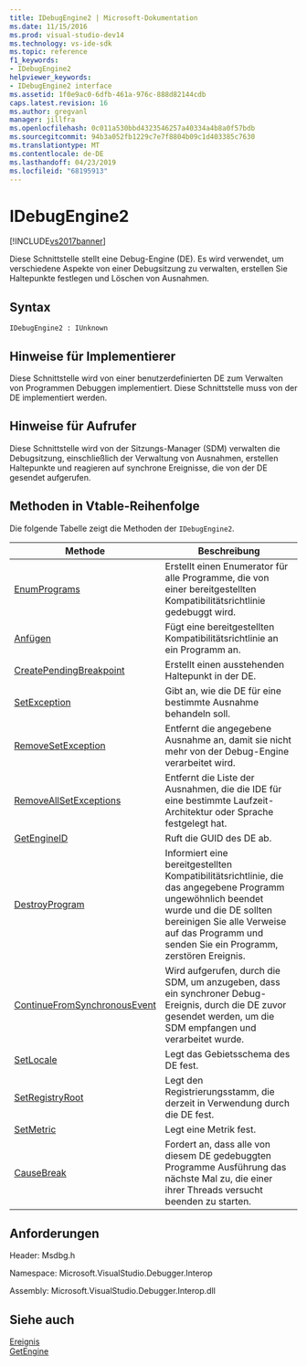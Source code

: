 ```yaml
---
title: IDebugEngine2 | Microsoft-Dokumentation
ms.date: 11/15/2016
ms.prod: visual-studio-dev14
ms.technology: vs-ide-sdk
ms.topic: reference
f1_keywords:
- IDebugEngine2
helpviewer_keywords:
- IDebugEngine2 interface
ms.assetid: 1f0e9ac0-6dfb-461a-976c-888d82144cdb
caps.latest.revision: 16
ms.author: gregvanl
manager: jillfra
ms.openlocfilehash: 0c011a530bbd4323546257a40334a4b8a0f57bdb
ms.sourcegitcommit: 94b3a052fb1229c7e7f8804b09c1d403385c7630
ms.translationtype: MT
ms.contentlocale: de-DE
ms.lasthandoff: 04/23/2019
ms.locfileid: "68195913"
---
```

# <a name="idebugengine2"></a>IDebugEngine2
[!INCLUDE[vs2017banner](../../../includes/vs2017banner.md)]

Diese Schnittstelle stellt eine Debug-Engine (DE). Es wird verwendet, um verschiedene Aspekte von einer Debugsitzung zu verwalten, erstellen Sie Haltepunkte festlegen und Löschen von Ausnahmen.  
  
## <a name="syntax"></a>Syntax  
  
```  
IDebugEngine2 : IUnknown  
```  
  
## <a name="notes-for-implementers"></a>Hinweise für Implementierer  
 Diese Schnittstelle wird von einer benutzerdefinierten DE zum Verwalten von Programmen Debuggen implementiert. Diese Schnittstelle muss von der DE implementiert werden.  
  
## <a name="notes-for-callers"></a>Hinweise für Aufrufer  
 Diese Schnittstelle wird von der Sitzungs-Manager (SDM) verwalten die Debugsitzung, einschließlich der Verwaltung von Ausnahmen, erstellen Haltepunkte und reagieren auf synchrone Ereignisse, die von der DE gesendet aufgerufen.  
  
## <a name="methods-in-vtable-order"></a>Methoden in Vtable-Reihenfolge  
 Die folgende Tabelle zeigt die Methoden der `IDebugEngine2`.  
  
|Methode|Beschreibung|  
|------------|-----------------|  
|[EnumPrograms](../../../extensibility/debugger/reference/idebugengine2-enumprograms.md)|Erstellt einen Enumerator für alle Programme, die von einer bereitgestellten Kompatibilitätsrichtlinie gedebuggt wird.|  
|[Anfügen](../../../extensibility/debugger/reference/idebugengine2-attach.md)|Fügt eine bereitgestellten Kompatibilitätsrichtlinie an ein Programm an.|  
|[CreatePendingBreakpoint](../../../extensibility/debugger/reference/idebugengine2-creatependingbreakpoint.md)|Erstellt einen ausstehenden Haltepunkt in der DE.|  
|[SetException](../../../extensibility/debugger/reference/idebugengine2-setexception.md)|Gibt an, wie die DE für eine bestimmte Ausnahme behandeln soll.|  
|[RemoveSetException](../../../extensibility/debugger/reference/idebugengine2-removesetexception.md)|Entfernt die angegebene Ausnahme an, damit sie nicht mehr von der Debug-Engine verarbeitet wird.|  
|[RemoveAllSetExceptions](../../../extensibility/debugger/reference/idebugengine2-removeallsetexceptions.md)|Entfernt die Liste der Ausnahmen, die die IDE für eine bestimmte Laufzeit-Architektur oder Sprache festgelegt hat.|  
|[GetEngineID](../../../extensibility/debugger/reference/idebugengine2-getengineid.md)|Ruft die GUID des DE ab.|  
|[DestroyProgram](../../../extensibility/debugger/reference/idebugengine2-destroyprogram.md)|Informiert eine bereitgestellten Kompatibilitätsrichtlinie, die das angegebene Programm ungewöhnlich beendet wurde und die DE sollten bereinigen Sie alle Verweise auf das Programm und senden Sie ein Programm, zerstören Ereignis.|  
|[ContinueFromSynchronousEvent](../../../extensibility/debugger/reference/idebugengine2-continuefromsynchronousevent.md)|Wird aufgerufen, durch die SDM, um anzugeben, dass ein synchroner Debug-Ereignis, durch die DE zuvor gesendet werden, um die SDM empfangen und verarbeitet wurde.|  
|[SetLocale](../../../extensibility/debugger/reference/idebugengine2-setlocale.md)|Legt das Gebietsschema des DE fest.|  
|[SetRegistryRoot](../../../extensibility/debugger/reference/idebugengine2-setregistryroot.md)|Legt den Registrierungsstamm, die derzeit in Verwendung durch die DE fest.|  
|[SetMetric](../../../extensibility/debugger/reference/idebugengine2-setmetric.md)|Legt eine Metrik fest.|  
|[CauseBreak](../../../extensibility/debugger/reference/idebugengine2-causebreak.md)|Fordert an, dass alle von diesem DE gedebuggten Programme Ausführung das nächste Mal zu, die einer ihrer Threads versucht beenden zu starten.|  
  
## <a name="requirements"></a>Anforderungen  
 Header: Msdbg.h  
  
 Namespace: Microsoft.VisualStudio.Debugger.Interop  
  
 Assembly: Microsoft.VisualStudio.Debugger.Interop.dll  
  
## <a name="see-also"></a>Siehe auch  
 [Ereignis](../../../extensibility/debugger/reference/idebugeventcallback2-event.md)   
 [GetEngine](../../../extensibility/debugger/reference/idebugenginecreateevent2-getengine.md)
